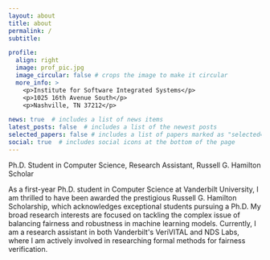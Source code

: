 ```yaml
---
layout: about
title: about
permalink: /
subtitle: 

profile:
  align: right
  image: prof_pic.jpg
  image_circular: false # crops the image to make it circular
  more_info: >
    <p>Institute for Software Integrated Systems</p>
    <p>1025 16th Avenue South</p>
    <p>Nashville, TN 37212</p>

news: true  # includes a list of news items
latest_posts: false  # includes a list of the newest posts
selected_papers: false # includes a list of papers marked as "selected={true}"
social: true  # includes social icons at the bottom of the page
---
```


Ph.D. Student in Computer Science, Research Assistant, Russell G. Hamilton Scholar

As a first-year Ph.D. student in Computer Science at Vanderbilt University, I am thrilled to have been awarded the prestigious Russell G. Hamilton Scholarship, which acknowledges exceptional students pursuing a Ph.D. My broad research interests are focused on tackling the complex issue of balancing fairness and robustness in machine learning models. Currently, I am a research assistant in both Vanderbilt's VeriVITAL and NDS Labs, where I am actively involved in researching formal methods for fairness verification.

<!-- 
Write your biography here. Tell the world about yourself. Link to your favorite [subreddit](http://reddit.com). You can put a picture in, too. The code is already in, just name your picture `prof_pic.jpg` and put it in the `img/` folder.

Put your address / P.O. box / other info right below your picture. You can also disable any of these elements by editing `profile` property of the YAML header of your `_pages/about.md`. Edit `_bibliography/papers.bib` and Jekyll will render your [publications page](/al-folio/publications/) automatically.

Link to your social media connections, too. This theme is set up to use [Font Awesome icons](https://fontawesome.com/) and [Academicons](https://jpswalsh.github.io/academicons/), like the ones below. Add your Facebook, Twitter, LinkedIn, Google Scholar, or just disable all of them. -->